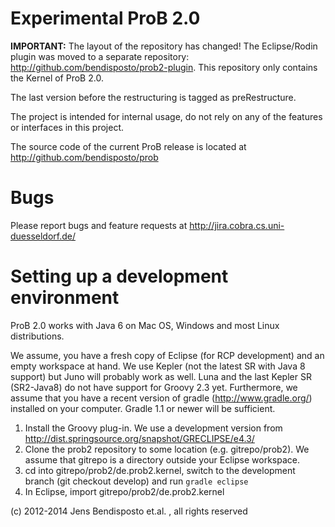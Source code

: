 # Experimental ProB 2.0 

**IMPORTANT:** The layout of the repository has changed! The Eclipse/Rodin plugin was moved to a separate repository: http://github.com/bendisposto/prob2-plugin. This repository only contains the Kernel of ProB 2.0. 

The last version before the restructuring is tagged as preRestructure. 

The project is intended for internal usage, do not rely on any of the features or interfaces in this project. 

The source code of the current ProB release is located at http://github.com/bendisposto/prob

# Bugs
Please report bugs and feature requests at http://jira.cobra.cs.uni-duesseldorf.de/

# Setting up a development environment

ProB 2.0 works with Java 6 on Mac OS, Windows and most Linux distributions. 

We assume, you have a fresh copy of Eclipse (for RCP development) and an empty workspace at hand. We use Kepler (not the latest SR with Java 8 support) but Juno will probably work as well. Luna and the last Kepler SR (SR2-Java8) do not have support for Groovy 2.3 yet. Furthermore, we assume that you have a recent version of gradle (http://www.gradle.org/) installed on your computer. Gradle 1.1 or newer will be sufficient.

1. Install the Groovy plug-in. We use a development version from http://dist.springsource.org/snapshot/GRECLIPSE/e4.3/ 
2. Clone the prob2 repository to some location (e.g. gitrepo/prob2). 
   We assume that gitrepo is a directory outside your Eclipse workspace. 
3. cd into gitrepo/prob2/de.prob2.kernel, switch to the development branch (git checkout develop) and run `gradle eclipse` 
4. In Eclipse, import  gitrepo/prob2/de.prob2.kernel  

(c) 2012-2014 Jens Bendisposto et.al. , all rights reserved
